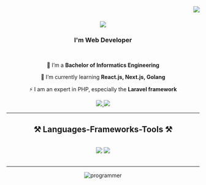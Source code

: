 <img align="right" src="https://visitor-badge.laobi.icu/badge?page_id=salesp07.salesp07" />

<h1 align="center">
    <img src="https://readme-typing-svg.herokuapp.com/?font=Righteous&size=35&center=true&vCenter=true&width=500&height=70&duration=4000&lines=Hi+There!+👋;+I'm+Ulya+Ghani!;" />
</h1>

<h3 align="center">I'm Web Developer</h3>

<br/>

<div align="center">
 
 🔭 I’m a **Bachelor of Informatics Engineering**
 
 🌱 I’m currently learning **React.js, Next.js, Golang**

 ⚡ I am an expert in PHP, especially the **Laravel framework**

 </div>
 
<div align="center"> 
  <a href="www.linkedin.com/in/ulya-ghani-13672621a" target="_blank">
    <img src="https://img.shields.io/badge/LinkedIn-0077B5?style=for-the-badge&logo=linkedin&logoColor=white" target="_blank" />
  </a>
  <a href="https://ulyaghani.my.id" target="_blank">
     <img src="https://img.shields.io/badge/Portfolio-FF5722?style=for-the-badge&logo=todoist&logoColor=white" target="_blank" /> <!-- sqlite, safari, google-chrome are other good icon options -->
  </a>
</div>

 <hr/>
 
<h2 align="center">⚒️ Languages-Frameworks-Tools ⚒️</h2>
<br/>
<div align="center">
    <img src="https://skillicons.dev/icons?i=react,bootstrap,html,css,vscode,github,figma,git" />
    <img src="https://skillicons.dev/icons?i=nodejs,javascript,typescript,firebase,nextjs,mysql" /><br>
</div>

<br/>
<hr/>

<div align="center">
  <img alt="programmer" src="https://miro.medium.com/v2/resize:fit:1400/1*9m-WDdL_ji01bGbjEnutEw.gif" />

  <br/><br/><br/>
</div>
